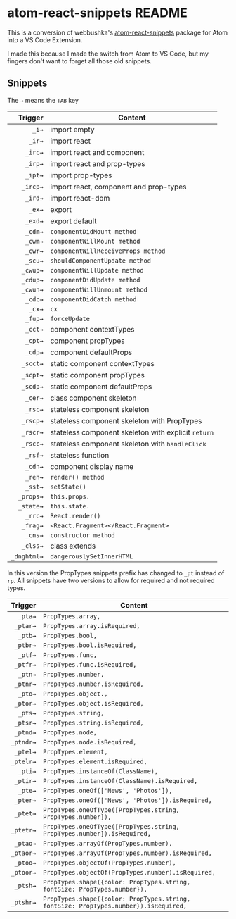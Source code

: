 # atom-react-snippets README

This is a conversion of webbushka's [atom-react-snippets](https://github.com/webbushka/atom-react-snippets) package for Atom into a VS Code Extension.

I made this because I made the switch from Atom to VS Code, but my fingers don't want to forget all those old snippets.

## Snippets

The `→` means the `TAB` key

|     Trigger | Content                                             |
| ----------: | --------------------------------------------------- |
|       `_i→` | import empty                                        |
|      `_ir→` | import react                                        |
|     `_irc→` | import react and component                          |
|     `_irp→` | import react and prop-types                         |
|     `_ipt→` | import prop-types                                   |
|    `_ircp→` | import react, component and prop-types              |
|     `_ird→` | import react-dom                                    |
|      `_ex→` | export                                              |
|     `_exd→` | export default                                      |
|     `_cdm→` | `componentDidMount method`                          |
|     `_cwm→` | `componentWillMount method`                         |
|     `_cwr→` | `componentWillReceiveProps method`                  |
|     `_scu→` | `shouldComponentUpdate method`                      |
|    `_cwup→` | `componentWillUpdate method`                        |
|    `_cdup→` | `componentDidUpdate method`                         |
|    `_cwun→` | `componentWillUnmount method`                       |
|     `_cdc→` | `componentDidCatch method`                          |
|      `_cx→` | `cx`                                                |
|     `_fup→` | `forceUpdate`                                       |
|     `_cct→` | component contextTypes                              |
|     `_cpt→` | component propTypes                                 |
|     `_cdp→` | component defaultProps                              |
|    `_scct→` | static component contextTypes                       |
|    `_scpt→` | static component propTypes                          |
|    `_scdp→` | static component defaultProps                       |
|     `_cer→` | class component skeleton                            |
|     `_rsc→` | stateless component skeleton                        |
|    `_rscp→` | stateless component skeleton with PropTypes         |
|    `_rscr→` | stateless component skeleton with explicit `return` |
|    `_rscc→` | stateless component skeleton with `handleClick`     |
|     `_rsf→` | stateless function                                  |
|     `_cdn→` | component display name                              |
|     `_ren→` | `render() method`                                   |
|     `_sst→` | `setState()`                                        |
|   `_props→` | `this.props.`                                       |
|   `_state→` | `this.state.`                                       |
|     `_rrc→` | `React.render()`                                    |
|    `_frag→` | `<React.Fragment></React.Fragment>`                 |
|     `_cns→` | `constructor method`                                |
|    `_clss→` | class extends                                       |
| `_dnghtml→` | `dangerouslySetInnerHTML`                           |

In this version the PropTypes snippets prefix has changed to `_pt` instead of `rp`. All snippets have two versions to allow for required and not required types.

|   Trigger | Content                                                                              |
| --------: | ------------------------------------------------------------------------------------ |
|   `_pta→` | `PropTypes.array,`                                                                   |
|  `_ptar→` | `PropTypes.array.isRequired,`                                                        |
|   `_ptb→` | `PropTypes.bool,`                                                                    |
|  `_ptbr→` | `PropTypes.bool.isRequired,`                                                         |
|   `_ptf→` | `PropTypes.func,`                                                                    |
|  `_ptfr→` | `PropTypes.func.isRequired,`                                                         |
|   `_ptn→` | `PropTypes.number,`                                                                  |
|  `_ptnr→` | `PropTypes.number.isRequired,`                                                       |
|   `_pto→` | `PropTypes.object.,`                                                                 |
|  `_ptor→` | `PropTypes.object.isRequired,`                                                       |
|   `_pts→` | `PropTypes.string,`                                                                  |
|  `_ptsr→` | `PropTypes.string.isRequired,`                                                       |
|  `_ptnd→` | `PropTypes.node,`                                                                    |
| `_ptndr→` | `PropTypes.node.isRequired,`                                                         |
|  `_ptel→` | `PropTypes.element,`                                                                 |
| `_ptelr→` | `PropTypes.element.isRequired,`                                                      |
|   `_pti→` | `PropTypes.instanceOf(ClassName),`                                                   |
|  `_ptir→` | `PropTypes.instanceOf(ClassName).isRequired,`                                        |
|   `_pte→` | `PropTypes.oneOf(['News', 'Photos']),`                                               |
|  `_pter→` | `PropTypes.oneOf(['News', 'Photos']).isRequired,`                                    |
|  `_ptet→` | `PropTypes.oneOfType([PropTypes.string, PropTypes.number]),`                         |
| `_ptetr→` | `PropTypes.oneOfType([PropTypes.string, PropTypes.number]).isRequired,`              |
|  `_ptao→` | `PropTypes.arrayOf(PropTypes.number),`                                               |
| `_ptaor→` | `PropTypes.arrayOf(PropTypes.number).isRequired,`                                    |
|  `_ptoo→` | `PropTypes.objectOf(PropTypes.number),`                                              |
| `_ptoor→` | `PropTypes.objectOf(PropTypes.number).isRequired,`                                   |
|  `_ptsh→` | `PropTypes.shape({color: PropTypes.string, fontSize: PropTypes.number}),`            |
| `_ptshr→` | `PropTypes.shape({color: PropTypes.string, fontSize: PropTypes.number}).isRequired,` |
